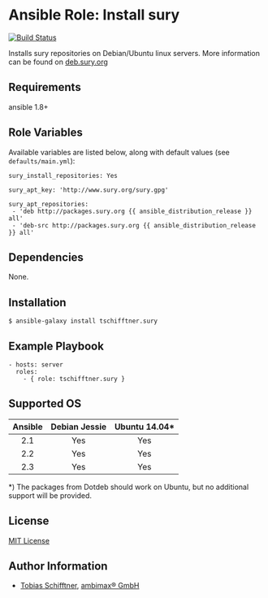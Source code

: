 # Ansible Role: Install sury

[![Build Status](https://travis-ci.org/tschifftner/ansible-role-sury.svg)](https://travis-ci.org/tschifftner/ansible-role-sury)

Installs sury repositories on Debian/Ubuntu linux servers. More information can be found on [deb.sury.org](https://deb.sury.org/)

## Requirements

ansible 1.8+

## Role Variables

Available variables are listed below, along with default values (see `defaults/main.yml`):

```
sury_install_repositories: Yes

sury_apt_key: 'http://www.sury.org/sury.gpg'

sury_apt_repositories:
 - 'deb http://packages.sury.org {{ ansible_distribution_release }} all'
 - 'deb-src http://packages.sury.org {{ ansible_distribution_release }} all'
```

## Dependencies

None.

## Installation

```
$ ansible-galaxy install tschifftner.sury
```

## Example Playbook

    - hosts: server
      roles:
        - { role: tschifftner.sury }

## Supported OS
Ansible          | Debian Jessie    | Ubuntu 14.04*
:--------------: | :--------------: | :-------------:
2.1              | Yes              | Yes
2.2              | Yes              | Yes
2.3              | Yes              | Yes

*) The packages from Dotdeb should work on Ubuntu, but no additional support will be provided.

## License

[MIT License](http://choosealicense.com/licenses/mit/)

## Author Information

 - [Tobias Schifftner](https://twitter.com/tschifftner), [ambimax® GmbH](https://www.ambimax.de)